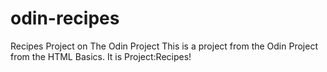 # odin-recipes
Recipes Project on The Odin Project
This is a project from the Odin Project from the HTML Basics. It is Project:Recipes!
